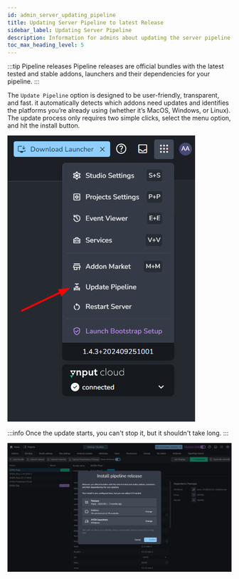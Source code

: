 ```yaml
---
id: admin_server_updating_pipeline
title: Updating Server Pipeline to latest Release
sidebar_label: Updating Server Pipeline
description: Information for admins about updating the server pipeline release.
toc_max_heading_level: 5
---
```


:::tip Pipeline releases
Pipeline releases are official bundles with the latest tested and stable addons, launchers and their dependencies for your pipeline.
:::

<div class="row markdown">
<div class="col col--6 markdown">

The `Update Pipeline` option is designed to be user-friendly, transparent, and fast. it automatically detects which addons need updates and identifies the platforms you’re already using (whether it’s MacOS, Windows, or Linux). The update process only requires two simple clicks, select the menu option, and hit the install button.

</div>
<div class="col col--6 markdown">

![](assets/server/admin/update_pipeline.png)

</div>
</div>

:::info
Once the update starts, you can't stop it, but it shouldn't take long.
:::

![](assets/server/admin/update_pipeline_options.gif)